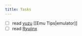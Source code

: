 ```yaml
---
title: Tasks
---
```


- [ ] read [yuzu](https://github.com/yuzu-emu/yuzu) [[Emu Tips|emulator]]
- [ ] read [Ryujinx](https://github.com/Ryujinx/Ryujinx)

